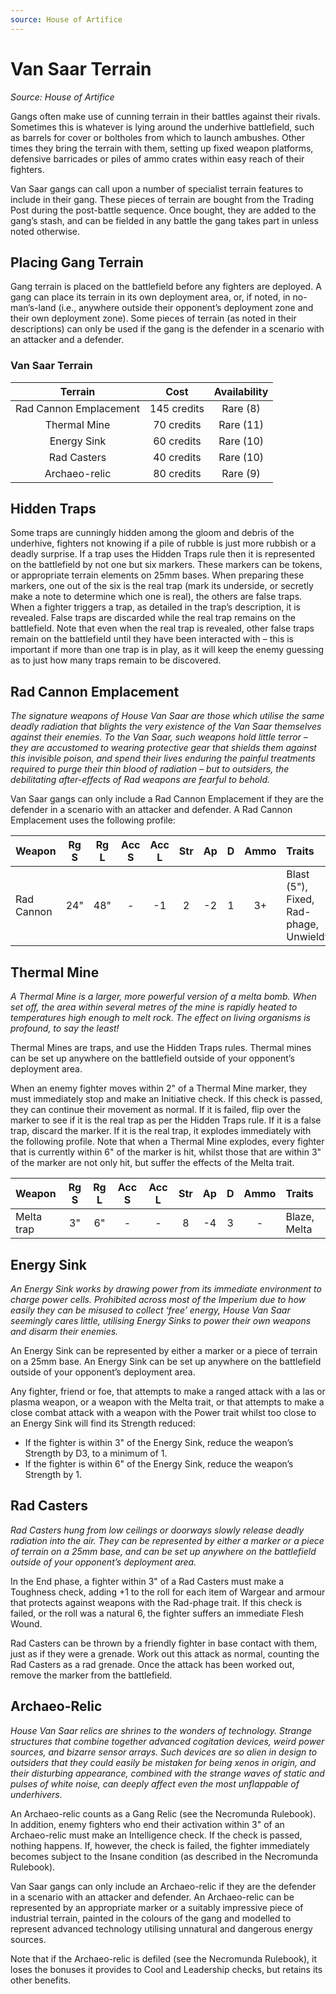 ```yaml
---
source: House of Artifice
---
```


# Van Saar Terrain

_Source: House of Artifice_

Gangs often make use of cunning terrain in their battles against their rivals.
Sometimes this is whatever is lying around the underhive battlefield, such as barrels
for cover or boltholes from which to launch ambushes. Other times they bring the
terrain with them, setting up fixed weapon platforms, defensive barricades or piles of
ammo crates within easy reach of their fighters.

Van Saar gangs can call upon a number of specialist terrain features to include
in their gang. These pieces of terrain are bought from the Trading Post during the
post-battle sequence. Once bought, they are added to the gang’s stash, and can be
fielded in any battle the gang takes part in unless noted otherwise.

## Placing Gang Terrain

Gang terrain is placed on the battlefield before any fighters are deployed. A gang
can place its terrain in its own deployment area, or, if noted, in no-man’s-land (i.e.,
anywhere outside their opponent’s deployment zone and their own deployment
zone). Some pieces of terrain (as noted in their descriptions) can only be used if the
gang is the defender in a scenario with an attacker and a defender.

### Van Saar Terrain

|        Terrain         |    Cost     | Availability |
| :--------------------: | :---------: | :----------: |
| Rad Cannon Emplacement | 145 credits |   Rare (8)   |
|      Thermal Mine      | 70 credits  |  Rare (11)   |
|      Energy Sink       | 60 credits  |  Rare (10)   |
|      Rad Casters       | 40 credits  |  Rare (10)   |
|     Archaeo-relic      | 80 credits  |   Rare (9)   |

## Hidden Traps

Some traps are cunningly hidden among the gloom and debris of the underhive,
fighters not knowing if a pile of rubble is just more rubbish or a deadly surprise.
If a trap uses the Hidden Traps rule then it is represented on the battlefield by
not one but six markers. These markers can be tokens, or appropriate terrain
elements on 25mm bases. When preparing these markers, one out of the six is
the real trap (mark its underside, or secretly make a note to determine which one
is real), the others are false traps. When a fighter triggers a trap, as detailed in
the trap’s description, it is revealed. False traps are discarded while the real trap
remains on the battlefield. Note that even when the real trap is revealed, other
false traps remain on the battlefield until they have been interacted with – this is
important if more than one trap is in play, as it will keep the enemy guessing as to
just how many traps remain to be discovered.

## Rad Cannon Emplacement

_The signature weapons of House Van Saar are those which utilise the same deadly radiation that blights the very existence of the Van Saar themselves against their enemies. To the Van Saar, such weapons hold little terror – they are accustomed to wearing protective gear that shields them against this invisible poison, and spend their lives enduring the painful treatments required to purge their thin blood of radiation – but to outsiders, the debilitating after-effects of Rad weapons are fearful to behold._

Van Saar gangs can only include a Rad Cannon Emplacement if they are the defender in a scenario with an
attacker and defender. A Rad Cannon Emplacement uses the following profile:

<WeaponStats>

| Weapon     | Rg S | Rg L | Acc S | Acc L | Str | Ap  |  D  | Ammo | Traits                                                                                                                                                                                                                                            |
| :--------- | :--: | :--: | :---: | :---: | :-: | :-: | :-: | :--: | :------------------------------------------------------------------------------------------------------------------------------------------------------------------------------------------------------------------------------------------------ |
| Rad Cannon | 24"  | 48"  |   -   |  -1   |  2  | -2  |  1  |  3+  | <Tooltip type="traits" content="blast">Blast (5")</Tooltip>, <Tooltip type="traits" content="fixed">Fixed</Tooltip>, <Tooltip type="traits" content="rad-phage">Rad-phage</Tooltip>, <Tooltip type="traits" content="unwieldy">Unwieldy</Tooltip> |

</WeaponStats>

## Thermal Mine

_A Thermal Mine is a larger, more powerful version of a melta bomb. When set off, the area within several metres of the mine is rapidly heated to temperatures high enough to melt rock. The effect on living organisms is profound, to say the least!_

Thermal Mines are traps, and use the Hidden Traps rules. Thermal mines can be set up anywhere on the
battlefield outside of your opponent’s deployment area.

When an enemy fighter moves within 2" of a Thermal Mine marker, they must immediately stop and make an
Initiative check. If this check is passed, they can continue their movement as normal. If it is failed, flip over the
marker to see if it is the real trap as per the Hidden Traps rule. If it is a false trap, discard the marker. If it is the
real trap, it explodes immediately with the following profile. Note that when a Thermal Mine explodes, every fighter
that is currently within 6" of the marker is hit, whilst those that are within 3" of the marker are not only hit, but
suffer the effects of the Melta trait.

<WeaponStats>

| Weapon     | Rg S | Rg L | Acc S | Acc L | Str | Ap  |  D  | Ammo | Traits                                                                                                         |
| :--------- | :--: | :--: | :---: | :---: | :-: | :-: | :-: | :--: | :------------------------------------------------------------------------------------------------------------- |
| Melta trap |  3"  |  6"  |   -   |   -   |  8  | -4  |  3  |  -   | <Tooltip type="traits" content="blaze">Blaze</Tooltip>, <Tooltip type="traits" content="melta">Melta</Tooltip> |

</WeaponStats>

## Energy Sink

_An Energy Sink works by drawing power from its immediate environment to charge power cells. Prohibited across most of the Imperium due to how easily they can be misused to collect ‘free’ energy, House Van Saar seemingly cares little, utilising Energy Sinks to power their own weapons and disarm their enemies._

An Energy Sink can be represented by either a marker or a piece of terrain on a 25mm base. An Energy Sink can
be set up anywhere on the battlefield outside of your opponent’s deployment area.

Any fighter, friend or foe, that attempts to make a ranged attack with a las or plasma weapon, or a weapon with
the Melta trait, or that attempts to make a close combat attack with a weapon with the Power trait whilst too close
to an Energy Sink will find its Strength reduced:

- If the fighter is within 3" of the Energy Sink, reduce the weapon’s Strength by D3, to a minimum of 1.
- If the fighter is within 6" of the Energy Sink, reduce the weapon’s Strength by 1.

## Rad Casters

_Rad Casters hung from low ceilings or doorways slowly release deadly radiation into the air. They can be represented by either a marker or a piece of terrain on a 25mm base, and can be set up anywhere on the battlefield outside of your opponent’s deployment area._

In the End phase, a fighter within 3" of a Rad Casters must make a Toughness check, adding +1 to the roll for
each item of Wargear and armour that protects against weapons with the Rad-phage trait. If this check is failed,
or the roll was a natural 6, the fighter suffers an immediate Flesh Wound.

Rad Casters can be thrown by a friendly fighter in base contact with them, just as if they were a grenade. Work out
this attack as normal, counting the Rad Casters as a rad grenade. Once the attack has been worked out, remove
the marker from the battlefield.

## Archaeo-Relic

_House Van Saar relics are shrines to the wonders of technology. Strange structures that combine together advanced cogitation devices, weird power sources, and bizarre sensor arrays. Such devices are so alien in design to outsiders that they could easily be mistaken for being xenos in origin, and their disturbing appearance, combined with the strange waves of static and pulses of white noise, can deeply affect even the most unflappable of underhivers._

An Archaeo-relic counts as a Gang Relic (see the Necromunda Rulebook). In addition, enemy fighters who end
their activation within 3" of an Archaeo-relic must make an Intelligence check. If the check is passed, nothing
happens. If, however, the check is failed, the fighter immediately becomes subject to the Insane condition (as
described in the Necromunda Rulebook).

Van Saar gangs can only include an Archaeo-relic if they are the defender in a scenario with an attacker and
defender. An Archaeo-relic can be represented by an appropriate marker or a suitably impressive piece of
industrial terrain, painted in the colours of the gang and modelled to represent advanced technology utilising
unnatural and dangerous energy sources.

Note that if the Archaeo-relic is defiled (see the Necromunda Rulebook), it loses the bonuses it provides to Cool
and Leadership checks, but retains its other benefits.
